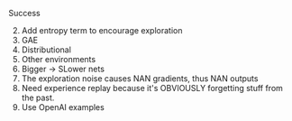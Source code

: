 Success

2. Add entropy term to encourage exploration
3. GAE
4. Distributional 
5. Other environments 
6. Bigger -> SLower nets
7. The exploration noise causes NAN gradients, thus NAN outputs
8. Need experience replay because it's OBVIOUSLY forgetting stuff from the past. 
9. Use OpenAI examples
